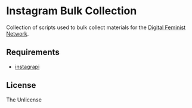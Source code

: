 # Instagram Bulk Collection

Collection of scripts used to bulk collect materials for the [Digital Feminist Network](https://digfemnet.org/).

## Requirements

* [instagrapi](https://github.com/subzeroid/instagrapi)

## License

The Unlicense
